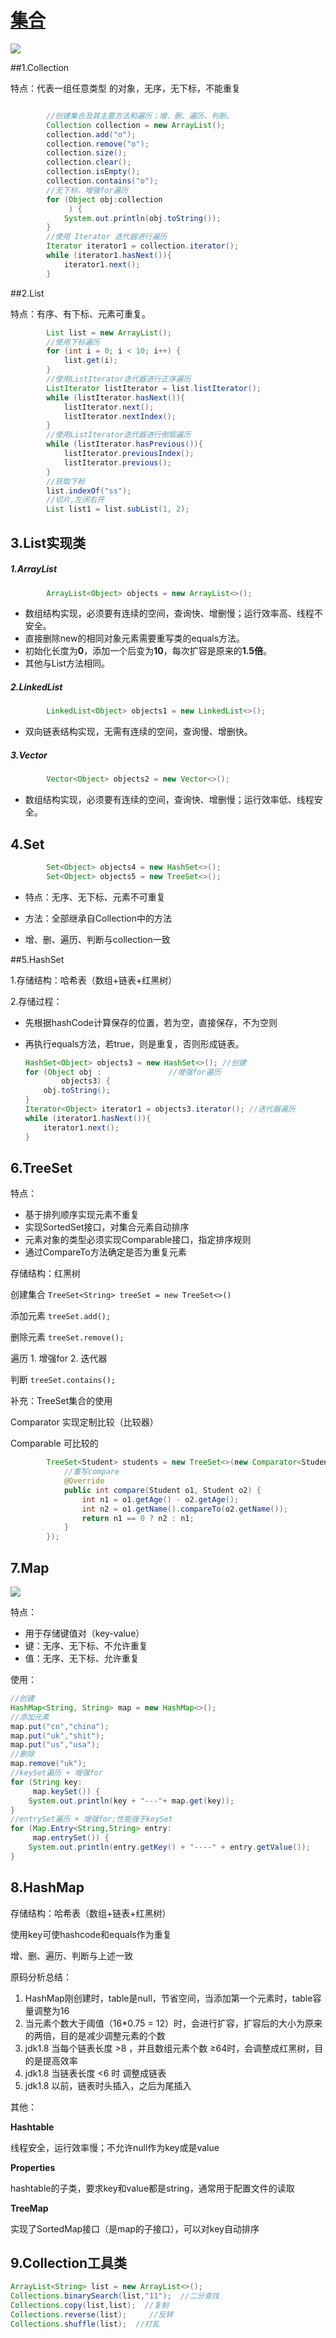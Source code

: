 # [集合](https://www.cnblogs.com/coderzjz/p/13587167.html)

![](C:\Users\Menma\Desktop\code\doSomething\JavaL\collection.jpg)

##1.Collection

特点：代表一组任意类型 的对象，无序，无下标，不能重复

```java

        //创建集合及其主要方法和遍历；增、删、遍历、判断。
        Collection collection = new ArrayList();
        collection.add("o"); 
        collection.remove("o");
        collection.size();
        collection.clear();
        collection.isEmpty();
        collection.contains("o");
        //无下标，增强for遍历
        for (Object obj:collection
             ) {
            System.out.println(obj.toString());
        }
        //使用 Iterator 迭代器进行遍历
        Iterator iterator1 = collection.iterator();
        while (iterator1.hasNext()){
            iterator1.next();
        }
```

##2.List

特点：有序、有下标、元素可重复。

```java
        List list = new ArrayList();
        //使用下标遍历
        for (int i = 0; i < 10; i++) {
            list.get(i);
        }
        //使用ListIterator迭代器进行正序遍历
        ListIterator listIterator = list.listIterator();
        while (listIterator.hasNext()){
            listIterator.next();
            listIterator.nextIndex();
        }
        //使用ListIterator迭代器进行倒叙遍历
        while (listIterator.hasPrevious()){
            listIterator.previousIndex();
            listIterator.previous();
        }
        //获取下标
        list.indexOf("ss");
        //切片,左闭右开
        List list1 = list.subList(1, 2);
```

## 3.List实现类 

##### 1.ArrayList

```java
		ArrayList<Object> objects = new ArrayList<>();
```

- 数组结构实现，必须要有连续的空间，查询快、增删慢；运行效率高、线程不安全。
- 直接删除new的相同对象元素需要重写类的equals方法。
- 初始化长度为**0**，添加一个后变为**10**，每次扩容是原来的**1.5倍**。
- 其他与List方法相同。

##### 2.LinkedList

```java
		LinkedList<Object> objects1 = new LinkedList<>();
```

- 双向链表结构实现，无需有连续的空间，查询慢、增删快。

##### 3.Vector

```java
		Vector<Object> objects2 = new Vector<>();
```

- 数组结构实现，必须要有连续的空间，查询快、增删慢；运行效率低、线程安全。

## 4.Set

```java
        Set<Object> objects4 = new HashSet<>();
        Set<Object> objects5 = new TreeSet<>();
```

- 特点：无序、无下标、元素不可重复

- 方法：全部继承自Collection中的方法

- 增、删、遍历、判断与collection一致

##5.HashSet

1.存储结构：哈希表（数组+链表+红黑树）

2.存储过程：

- 先根据hashCode计算保存的位置，若为空，直接保存，不为空则

- 再执行equals方法，若true，则是重复，否则形成链表。

  ```java
  HashSet<Object> objects3 = new HashSet<>(); //创建
  for (Object obj :               //增强for遍历
          objects3) {
      obj.toString();
  }
  Iterator<Object> iterator1 = objects3.iterator(); //迭代器遍历
  while (iterator1.hasNext()){
      iterator1.next();
  }
  ```

## 6.TreeSet

特点：

- 基于排列顺序实现元素不重复
- 实现SortedSet接口，对集合元素自动排序
- 元素对象的类型必须实现Comparable接口，指定排序规则
- 通过CompareTo方法确定是否为重复元素

存储结构：红黑树

创建集合 `TreeSet<String> treeSet = new TreeSet<>()`

添加元素 `treeSet.add();`

删除元素 `treeSet.remove();`

遍历 1. 增强for 2. 迭代器

判断 `treeSet.contains();`

补充：TreeSet集合的使用

Comparator 实现定制比较（比较器）

Comparable 可比较的

```java
        TreeSet<Student> students = new TreeSet<>(new Comparator<Student>() {
            //重写compare
            @Override
            public int compare(Student o1, Student o2) {
                int n1 = o1.getAge() - o2.getAge();
                int n2 = o1.getName().compareTo(o2.getName());
                return n1 == 0 ? n2 : n1;
            }
        });
```

## 7.Map

![](C:\Users\Menma\Desktop\code\doSomething\JavaL\map.jpg)

特点：

- 用于存储键值对（key-value）
- 键：无序、无下标、不允许重复
- 值：无序、无下标、允许重复

使用：

```java
//创建
HashMap<String, String> map = new HashMap<>();
//添加元素
map.put("cn","china");
map.put("uk","shit");
map.put("us","usa");
//删除
map.remove("uk");
//keySet遍历 + 增强for
for (String key:
     map.keySet()) {
    System.out.println(key + "---"+ map.get(key));
}
//entrySet遍历 + 增强for;性能强于keySet
for (Map.Entry<String,String> entry:
     map.entrySet()) {
    System.out.println(entry.getKey() + "----" + entry.getValue());
}
```

## 8.HashMap

存储结构：哈希表（数组+链表+红黑树）

使用key可使hashcode和equals作为重复

增、删、遍历、判断与上述一致

原码分析总结：

1. HashMap刚创建时，table是null，节省空间，当添加第一个元素时，table容量调整为16
2. 当元素个数大于阈值（16*0.75 = 12）时，会进行扩容，扩容后的大小为原来的两倍，目的是减少调整元素的个数
3. jdk1.8 当每个链表长度 >8 ，并且数组元素个数 ≥64时，会调整成红黑树，目的是提高效率
4. jdk1.8 当链表长度 <6 时 调整成链表
5. jdk1.8 以前，链表时头插入，之后为尾插入

其他：

**Hashtable**

线程安全，运行效率慢；不允许null作为key或是value

**Properties**

hashtable的子类，要求key和value都是string，通常用于配置文件的读取

**TreeMap**

实现了SortedMap接口（是map的子接口），可以对key自动排序

## 9.Collection工具类

```java
ArrayList<String> list = new ArrayList<>();
Collections.binarySearch(list,"11");  //二分查找
Collections.copy(list,list);  //复制
Collections.reverse(list);     //反转
Collections.shuffle(list);  //打乱
```